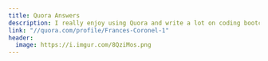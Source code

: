 ```yaml
---
title: Quora Answers
description: I really enjoy using Quora and write a lot on coding bootcamps.
link: "//quora.com/profile/Frances-Coronel-1"
header:
  image: https://i.imgur.com/8QziMos.png
---
```

